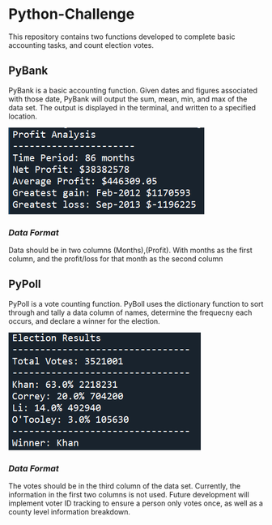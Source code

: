 # **Python-Challenge**

This repository contains two functions developed to complete basic accounting tasks, and count election votes.

## **PyBank**
PyBank is a basic accounting function. Given dates and figures associated with those date, PyBank will output the sum, mean, min, and max of the data set.  The output is displayed in the terminal, and written to a specified location.
 
![PyBank](PyBank/Images/Sample.png)

### *Data Format*
Data should be in two columns (Months),(Profit). With months as the first column, and the profit/loss for that month as the second column

## **PyPoll**
PyPoll is a vote counting function. PyBoll uses the dictionary function to sort through and tally a data column of names, determine the frequecny each occurs, and declare a winner for the election.

![PyPoll](PyPoll/Images/Sample.png)
### *Data Format*
The votes should be in the third column of the data set. Currently, the information in the first two columns is not used. Future development will implement voter ID tracking to ensure a person only votes once, as well as a county level information breakdown.
